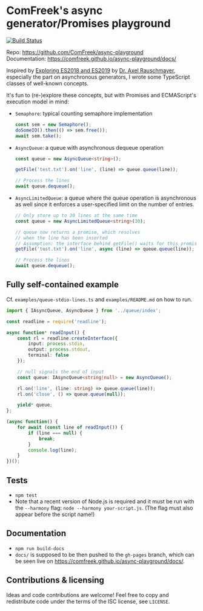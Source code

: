 # ComFreek's async generator/Promises playground

[![Build Status](https://travis-ci.org/ComFreek/async-playground.svg?branch=master)](https://travis-ci.org/ComFreek/async-playground)

Repo: https://github.com/ComFreek/async-playground<br>
Documentation: https://comfreek.github.io/async-playground/docs/

Inspired by
[Exploring ES2018 and ES2019](http://exploringjs.com/es2018-es2019/index.html) by [Dr. Axel Rauschmayer](http://dr-axel.de/), especially the part on asynchronous generators, I wrote some TypeScript classes of well-known concepts.

It's fun to (re-)explore these concepts, but with Promises and ECMAScript's execution model in mind:

  - `Semaphore`: typical counting semaphore implementation
    ```typescript
    const sem = new Semaphore();
    doSomeIO().then(() => sem.free());
    await sem.take();
    ```

  - `AsyncQueue`: a queue with asynchronous dequeue operation
    ```typescript
    const queue = new AsyncQueue<string>();

    getFile('test.txt').on('line', (line) => queue.queue(line));

    // Process the lines
    await queue.dequeue();
    ```

  - `AsyncLimitedQueue`: a queue where the queue operation is asynchronous as well
    since it enforces a user-specified limit on the number of entries.

    ```typescript
    // Only store up to 30 lines at the same time
    const queue = new AsyncLimitedQueue<string>(30);

    // queue now returns a promise, which resolves
    // when the line has been inserted
    // Assumption: the interface behind getFile() waits for this promise as well to resolve
    getFile('test.txt').on('line', async (line) => queue.queue(line));

    // Process the lines
    await queue.dequeue();
    ```

## Fully self-contained example

Cf. `examples/queue-stdio-lines.ts` and `examples/README.md` on how to run.

```typescript
import { IAsyncQueue, AsyncQueue } from '../queue/index';

const readline = require('readline');

async function* readInput() {
	const rl = readline.createInterface({
		input: process.stdin,
		output: process.stdout,
		terminal: false
	});

	// null signals the end of input
	const queue: IAsyncQueue<string|null> = new AsyncQueue();

	rl.on('line', (line: string) => queue.queue(line));
	rl.on('close', () => queue.queue(null));

	yield* queue;
};

(async function() {
	for await (const line of readInput()) {
		if (line === null) {
			break;
		}
		console.log(line);
	}
})();
```

## Tests

- `npm test`
- Note that a recent version of Node.js is required and it must be run with the `--harmony` flag: `node --harmony your-script.js`. (The flag must also appear before the script name!)

## Documentation

- `npm run build-docs`
- `docs/` is supposed to be then pushed to the `gh-pages` branch, which can be seen live on https://comfreek.github.io/async-playground/docs/.

## Contributions & licensing

Ideas and code contributions are welcome! Feel free to copy and redistribute code under the terms of the ISC license, see `LICENSE`.